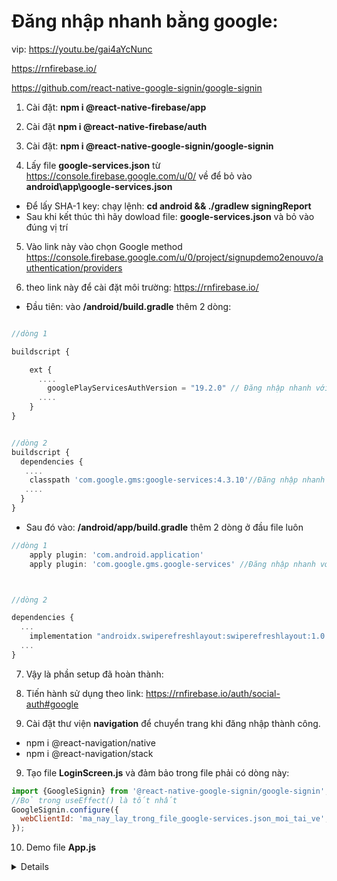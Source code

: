 # Đăng nhập nhanh bằng google:

vip: https://youtu.be/gai4aYcNunc

https://rnfirebase.io/

https://github.com/react-native-google-signin/google-signin

1. Cài đặt: **npm i @react-native-firebase/app**

2. Cài đặt **npm i @react-native-firebase/auth**

3. Cài đặt: **npm i @react-native-google-signin/google-signin**

4. Lấy file **google-services.json** từ https://console.firebase.google.com/u/0/ về để bỏ vào **android\app\google-services.json**

- Để lấy SHA-1 key: chạy lệnh: **cd android && ./gradlew signingReport**
- Sau khi kết thúc thì hãy dowload file: **google-services.json** và bỏ vào đúng vị trí

5. Vào link này vào chọn Google method https://console.firebase.google.com/u/0/project/signupdemo2enouvo/authentication/providers

6. theo link này để cài đặt môi trường: https://rnfirebase.io/

- Đầu tiên: vào **/android/build.gradle** thêm 2 dòng:

```js

//dòng 1

buildscript {

    ext {
      ....
        googlePlayServicesAuthVersion = "19.2.0" // Đăng nhập nhanh với google
      ....
    }
}


//dòng 2
buildscript {
  dependencies {
   ....
    classpath 'com.google.gms:google-services:4.3.10'//Đăng nhập nhanh với google
   ....
  }
}
```

- Sau đó vào: **/android/app/build.gradle** thêm 2 dòng ở đầu file luôn

```js
//dòng 1
    apply plugin: 'com.android.application'
    apply plugin: 'com.google.gms.google-services' //Đăng nhập nhanh với google



//dòng 2

dependencies {
  ...
    implementation "androidx.swiperefreshlayout:swiperefreshlayout:1.0.0" //Đăng nhập nhanh với google
  ...
}
```

7. Vậy là phần setup đã hoàn thành:

8. Tiến hành sử dụng theo link: https://rnfirebase.io/auth/social-auth#google

9. Cài đặt thư viện **navigation** để chuyển trang khi đăng nhập thành công.

- npm i @react-navigation/native
- npm i @react-navigation/stack

9.  Tạo file **LoginScreen.js** và đảm bảo trong file phải có dòng này:

```js
import {GoogleSignin} from '@react-native-google-signin/google-signin';
//Bỏ trong useEffect() là tốt nhất
GoogleSignin.configure({
  webClientId: 'ma_nay_lay_trong_file_google-services.json_moi_tai_ve',
});
```

10. Demo file **App.js**

  <details>

```js
import React, {useEffect, useState} from 'react';

import {
  SafeAreaView,
  StyleSheet,
  Text,
  View,
  TouchableOpacity,
  Image,
} from 'react-native';

import {GoogleSignin} from '@react-native-google-signin/google-signin';
import auth from '@react-native-firebase/auth';

const App = () => {
  const [name, setName] = useState('');
  const [email, setEmail] = useState('');
  const [image, setImage] = useState('');

  useEffect(() => {
    GoogleSignin.configure({
      webClientId:
        '895917269021-t83f0p0hph9uvqp0tpoesi59q8hir6u8.apps.googleusercontent.com',
    });
  }, []);

  const onGoogleLogin = async () => {
    // Get the users ID token
    const {idToken} = await GoogleSignin.signIn();

    // Create a Google credential with the token
    const googleCredential = auth.GoogleAuthProvider.credential(idToken);
    // // Sign-in the user with the credential
    const user_sign_in = auth().signInWithCredential(googleCredential);

    user_sign_in
      .then(user => {
        const info_full = user.additionalUserInfo.profile;

        if (info_full) {
          setName(info_full.name);
          setEmail(info_full.email);
          setImage(info_full.picture);
        }

        // if (user) {
        //   navigation.navigate('Home', { userInfo: user.additionalUserInfo.profile })
        // }
      })
      .catch(error => {
        console.log(error);
      });
  };

  const onGoogleLogout = () => {
    auth()
      .signOut()
      .then(() => console.log('User signed out!'));

    setName();
    setEmail();
    setImage();
  };

  return (
    <SafeAreaView
      style={{alignItems: 'center', justifyContent: 'center', flex: 1}}>
      {name && email && image ? (
        <>
          <Image
            source={{uri: image || null}}
            style={{width: 100, height: 100}}
          />
          <Text>{name}</Text>
          <Text>{email}</Text>

          <TouchableOpacity style={styles.buttonLogin} onPress={onGoogleLogout}>
            <Text style={{fontWeight: 'bold', fontSize: 20, color: 'white'}}>
              Logout with Google
            </Text>
          </TouchableOpacity>
        </>
      ) : (
        <TouchableOpacity style={styles.buttonLogin} onPress={onGoogleLogin}>
          <Text style={{fontWeight: 'bold', fontSize: 20, color: 'white'}}>
            Login with Google
          </Text>
        </TouchableOpacity>
      )}
    </SafeAreaView>
  );
};

const styles = StyleSheet.create({
  buttonLogin: {
    backgroundColor: 'orange',
    width: 180,
    height: 40,
    alignItems: 'center',
    justifyContent: 'center',
  },
});

export default App;
```

  </details>
